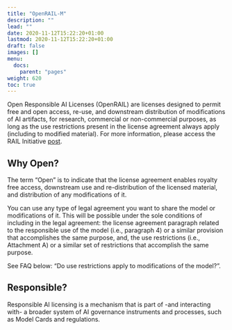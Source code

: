 ```yaml
---
title: "OpenRAIL-M"
description: ""
lead: ""
date: 2020-11-12T15:22:20+01:00
lastmod: 2020-11-12T15:22:20+01:00
draft: false
images: []
menu: 
  docs:
    parent: "pages"
weight: 620
toc: true
---
```


Open Responsible AI Licenses (OpenRAIL) are licenses designed to permit free and open access, re-use, and downstream distribution of modifications of AI artifacts, for research, commercial or non-commercial purposes, as long as the use restrictions present in the license agreement always apply (including to modified material). For more information, please access the RAIL Initiative [post](https://www.licenses.ai/blog/2022/8/18/naming-convention-of-responsible-ai-licenses).

## Why Open?
The term “Open” is to indicate that the license agreement enables royalty free access, downstream use and re-distribution of the licensed material, and distribution of any modifications of it.

You can use any type of legal agreement you want to share the model or modifications of it. This will be possible under the sole conditions of including in the legal agreement:
the license agreement paragraph related to the responsible use of the model (i.e., paragraph 4) or a similar provision that accomplishes the same purpose, and, 
the use restrictions (i.e., Attachment A) or a similar set of restrictions that accomplish the same purpose.

See FAQ below: “Do use restrictions apply to modifications of the model?”.

## Responsible?
Responsible AI licensing is a mechanism that is part of -and interacting with- a broader system of AI governance instruments and processes, such as Model Cards and regulations.
